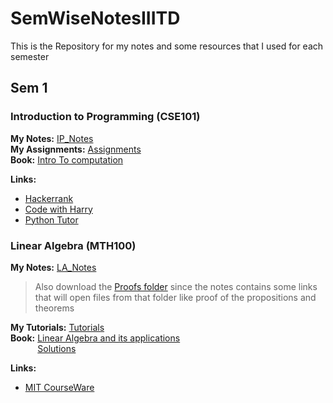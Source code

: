 # SemWiseNotesIIITD

This is the Repository for my notes and some resources that I used for each semester

## Sem 1

### Introduction to Programming (CSE101)
**My Notes:** [IP_Notes](Sem1/IP/IP_Notes.pdf)\
**My Assignments:** [Assignments](Sem1/IP/Assignment/)\
**Book:** [Intro To computation](sem1/IP/Introduction%20to%20Computation%20and%20Programming%20Using%20Python.pdf)

**Links:**
* [Hackerrank](https://www.hackerrank.com/domains/python)
* [Code with Harry](https://www.youtube.com/playlist?list=PLu0W_9lII9agICnT8t4iYVSZ3eykIAOME)
* [Python Tutor](https://pythontutor.com)

### Linear Algebra (MTH100)
**My Notes:** [LA_Notes](Sem1/LA/Propositions.pdf)
> Also download the [Proofs folder](Sem1/LA/Proofs/) since the notes contains some links that will open files from that folder like proof of the propositions and theorems

**My Tutorials:** [Tutorials](Sem1/LA/Tuts/)\
**Book:** [Linear Algebra and its applications](Sem1/LA/LinearAlgebra.pdf)\
&nbsp;&nbsp;&nbsp;&nbsp;&nbsp;&nbsp;&nbsp;&nbsp;&nbsp;&nbsp;&nbsp;[Solutions](Sem1/LA/LinearAlgebraSol.pdf)

**Links:**
* [MIT CourseWare](https://www.youtube.com/watch?v=ZK3O402wf1c&list=PL49CF3715CB9EF31D&index=5)

### 
